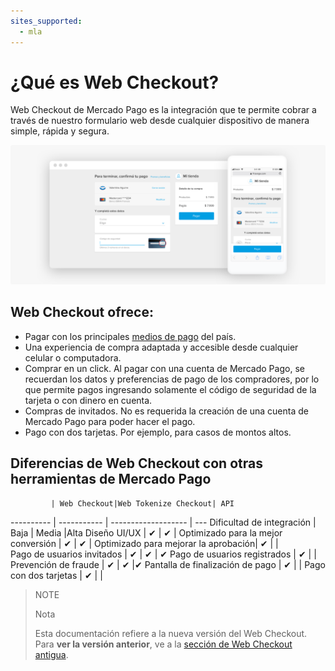 ```yaml
---
sites_supported:
  - mla
---
```


# ¿Qué es Web Checkout? 
Web Checkout de Mercado Pago es la integración que te permite cobrar a través de nuestro formulario web desde cualquier dispositivo de manera simple, rápida y segura. 

![Basic-Checkout](/images/web-payment-checkout/basic-checkout.png)


## Web Checkout ofrece:

* Pagar con los principales [medios de pago](https://www.mercadopago.com.ar/ayuda/medios-de-pago-cuotas-promociones_264) del país.
* Una experiencia de compra adaptada y accesible desde cualquier celular o computadora.  
* Comprar en un click. Al pagar con una cuenta de Mercado Pago, se recuerdan los datos y preferencias de pago de los compradores, por lo que permite pagos ingresando solamente el código de seguridad de la tarjeta o con dinero en cuenta.
* Compras de invitados. No es requerida la creación de una cuenta de Mercado  Pago para poder hacer el pago.
* Pago con dos tarjetas. Por ejemplo, para casos de montos altos.


## Diferencias de Web Checkout con otras herramientas de Mercado Pago 

			 | Web Checkout|Web Tokenize Checkout| API
---------- | ----------- | ------------------- | ---
Dificultad de integración 			  	| Baja        | Media               |Alta
Diseño UI/UX 							  	| ✔           | ✔                   |
Optimizado para la mejor conversión	| ✔           | ✔                   |
Optimizado para mejorar la aprobación| ✔          |                      |  
Pago de usuarios invitados         	| ✔           | ✔                   | ✔
Pago de usuarios registrados       	| ✔           |                     |
Prevención de fraude               	| ✔           | ✔                   |✔
Pantalla de finalización de pago		| ✔           |                     |
Pago con dos tarjetas					| ✔           |                     |


>NOTE
>
>Nota
>
> Esta documentación refiere a la nueva versión del Web Checkout. Para **ver la versión anterior**, ve a la [sección de Web Checkout antigua](https://www.mercadopago.com.ar/developers/es/guides/payments/web-checkout/introduction/).